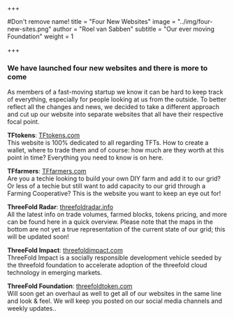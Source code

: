 +++

#Don't remove name!
title = "Four New Websites"
image = "../img/four-new-sites.png"
author = "Roel van Sabben"
subtitle = "Our ever moving Foundation"
weight = 1

+++

###  We have launched four new websites and there is more to come

As members of a fast-moving startup we know it can be hard to keep track of everything, especially for people looking at us from the outside.
To better reflect all the changes and news, we decided to take a different approach and cut up our website into separate websites that all have their respective focal point.


**TFtokens**: [TFtokens.com](http://tftokens.com/)
<br> This website is 100% dedicated to all regarding TFTs.
How to create a wallet, where to trade them and of course: how much are they worth at this point in time?
Everything you need to know is on here.

**TFfarmers**: [TFfarmers.com](http://tffarmers.com/)
<br> Are you a techie looking to build your own DIY farm and add it to our grid?
Or less of a techie but still want to add capacity to our grid through a Farming Cooperative?
This is the website you want to keep an eye out for!

**ThreeFold Radar**: [threefoldradar.info](http://threefoldradar.com/)
<br> All the latest info on trade volumes, farmed blocks, tokens pricing, and more can be found here in a quick overview.
Please note that the maps in the bottom are not yet a true representation of the current state of our grid; this will be updated soon!

**ThreeFold Impact**: [threefoldimpact.com](http://threefolimpact.com/)
<br> ThreeFold Impact is a socially responsible development vehicle seeded by the threefold foundation to accelerate adoption of the threefold cloud technology in emerging markets.


**ThreeFold Foundation**: [threefoldtoken.com](http://threefoldtoken.com/)
<br> Will soon get an overhaul as well to get all of our websites in the same line and look & feel.
We will keep you posted on our social media channels and weekly updates.. 





